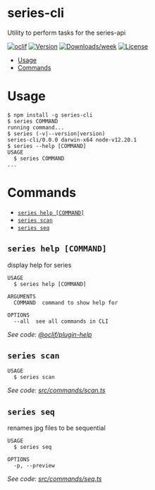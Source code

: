 series-cli
==========

Utility to perform tasks for the series-api

[![oclif](https://img.shields.io/badge/cli-oclif-brightgreen.svg)](https://oclif.io)
[![Version](https://img.shields.io/npm/v/series-cli.svg)](https://npmjs.org/package/series-cli)
[![Downloads/week](https://img.shields.io/npm/dw/series-cli.svg)](https://npmjs.org/package/series-cli)
[![License](https://img.shields.io/npm/l/series-cli.svg)](https://github.com/iskounen/series-cli/blob/master/package.json)

<!-- toc -->
* [Usage](#usage)
* [Commands](#commands)
<!-- tocstop -->
# Usage
<!-- usage -->
```sh-session
$ npm install -g series-cli
$ series COMMAND
running command...
$ series (-v|--version|version)
series-cli/0.0.0 darwin-x64 node-v12.20.1
$ series --help [COMMAND]
USAGE
  $ series COMMAND
...
```
<!-- usagestop -->
# Commands
<!-- commands -->
* [`series help [COMMAND]`](#series-help-command)
* [`series scan`](#series-scan)
* [`series seq`](#series-seq)

## `series help [COMMAND]`

display help for series

```
USAGE
  $ series help [COMMAND]

ARGUMENTS
  COMMAND  command to show help for

OPTIONS
  --all  see all commands in CLI
```

_See code: [@oclif/plugin-help](https://github.com/oclif/plugin-help/blob/v3.2.2/src/commands/help.ts)_

## `series scan`

```
USAGE
  $ series scan
```

_See code: [src/commands/scan.ts](https://github.com/iskounen/series-cli/blob/v0.0.0/src/commands/scan.ts)_

## `series seq`

renames jpg files to be sequential

```
USAGE
  $ series seq

OPTIONS
  -p, --preview
```

_See code: [src/commands/seq.ts](https://github.com/iskounen/series-cli/blob/v0.0.0/src/commands/seq.ts)_
<!-- commandsstop -->
